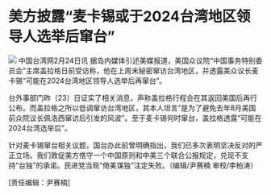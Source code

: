 # 美方披露“麦卡锡或于2024台湾地区领导人选举后窜台”

![](https://inews.gtimg.com/newsapp_bt/0/15686277595/1000)
中国台湾网2月24日讯
据岛内媒体引述美媒报道，美国众议院“中国事务特别委员会”主席盖拉格日前受访称，他在上周末秘密窜访台湾地区，并透露美众议长麦卡锡“可能在2024台湾地区领导人选举后再窜台”。

台外事部门昨（23）日证实了相关消息，声称盖拉格行程会在其返回美国后再行公布。而盖拉格之所以低调窜访台湾地区，其本人坦言“是为了避免去年8月美国前众院议长佩洛西窜访后引发的风波”。至于麦卡锡何时窜台，盖拉格透露“可能在2024台湾选举后”。

针对麦卡锡窜台相关议题，国台办此前曾明确指出，我们已多次表明坚决反对的严正立场。我们敦促美方恪守一个中国原则和中美三个联合公报规定，兑现不支持“台独”的承诺。民进党当局“倚美谋独”注定失败。（编辑/尹赛楠
审校/李柏涛）

[责任编辑：尹赛楠]

